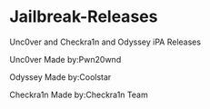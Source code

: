 # Jailbreak-Releases
Unc0ver and Checkra1n and Odyssey iPA Releases 



Unc0ver Made by:Pwn20wnd





Odyssey Made by:Coolstar




Checkra1n  Made by:Checkra1n Team
